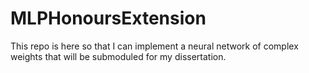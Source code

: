 # MLPHonoursExtension
This repo is here so that I can implement a neural network of complex weights that will be submoduled for my dissertation.
